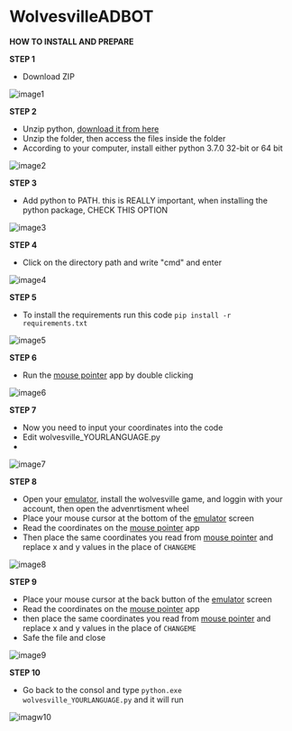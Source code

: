 # WolvesvilleADBOT

**HOW TO INSTALL AND PREPARE**

**STEP 1**
* Download ZIP

![image1](https://i.imgur.com/NMWHwcG.png)

**STEP 2**
* Unzip python, [download it from here](https://www.win-rar.com/predownload.html?&L=0)
* Unzip the folder, then access the files inside the folder
* According to your computer, install either python 3.7.0 32-bit or 64 bit

![image2](https://i.imgur.com/sQf7Ckg.png)

**STEP 3**
* Add python to PATH. this is REALLY important, when installing the python package, CHECK THIS OPTION

![image3](https://i.imgur.com/CFTe38F.png)

**STEP 4**
* Click on the directory path and write "cmd" and enter

![image4](https://i.imgur.com/H8p53oO.png)

**STEP 5**
* To install the requirements run this code
```pip install -r requirements.txt```

![image5](https://i.imgur.com/1uu3rzY.png)

**STEP 6**
* Run the [mouse pointer](https://github.com/capRS/wolves/blob/main/MousePosition32bit.exe) app by double clicking

![image6](https://i.imgur.com/3BzSvf9.png)

**STEP 7**
* Now you need to input your coordinates into the code
* Edit wolvesville_YOURLANGUAGE.py
* 
![image7](https://i.imgur.com/USk51L2.png)

**STEP 8**
* Open your [emulator](https://www.androidauthority.com/best-android-emulators-for-pc-655308/), install the wolvesville game, and loggin with your account, then open the advenrtisment wheel
* Place your mouse cursor at the bottom of the [emulator](https://www.androidauthority.com/best-android-emulators-for-pc-655308/) screen
* Read the coordinates on the [mouse pointer](https://github.com/capRS/wolves/blob/main/MousePosition32bit.exe) app
* Then place the same coordinates you read from [mouse pointer](https://github.com/capRS/wolves/blob/main/MousePosition32bit.exe) and replace x and y values in the place of ```CHANGEME```

![image8](https://i.imgur.com/qloDYCr.png)

**STEP 9**
* Place your mouse cursor at the back button of the [emulator](https://www.androidauthority.com/best-android-emulators-for-pc-655308/) screen
* Read the coordinates on the [mouse pointer](https://github.com/capRS/wolves/blob/main/MousePosition32bit.exe) app
* then place the same coordinates you read from [mouse pointer](https://github.com/capRS/wolves/blob/main/MousePosition32bit.exe) and replace x and y values in the place of ```CHANGEME```
* Safe the file and close 

![image9](https://i.imgur.com/rG2JE5h.png)
 
 **STEP 10**
 * Go back to the consol and type ```python.exe wolvesville_YOURLANGUAGE.py``` and it will run
 
 ![imagw10](https://i.imgur.com/Es3Zg9a.png)